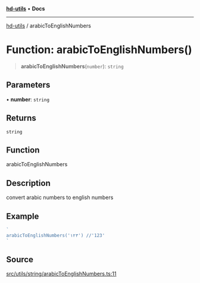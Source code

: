 [**hd-utils**](../README.md) • **Docs**

***

[hd-utils](../globals.md) / arabicToEnglishNumbers

# Function: arabicToEnglishNumbers()

> **arabicToEnglishNumbers**(`number`): `string`

## Parameters

• **number**: `string`

## Returns

`string`

## Function

arabicToEnglishNumbers

## Description

convert arabic numbers to english numbers

## Example

```ts
`
arabicToEnglishNumbers('١٢٣') //'123'
`
```

## Source

[src/utils/string/arabicToEnglishNumbers.ts:11](https://github.com/AhmadHddad/h-utils/blob/5c76ff5de068cee019fc632d9da2e395721bb48f/src/utils/string/arabicToEnglishNumbers.ts#L11)
